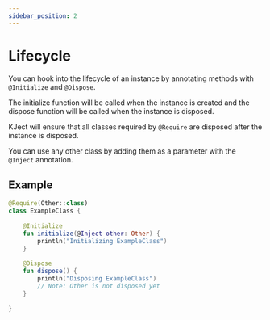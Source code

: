 ```yaml
---
sidebar_position: 2
---
```


# Lifecycle
You can hook into the lifecycle of an instance by annotating methods with `@Initialize` and `@Dispose`.

The initialize function will be called when the instance is created and 
the dispose function will be called when the instance is disposed.

KJect will ensure that all classes required by `@Require` are disposed after the instance is disposed.

You can use any other class by adding them as a parameter with the `@Inject` annotation.

## Example
```kotlin
@Require(Other::class)
class ExampleClass {
    
    @Initialize
    fun initialize(@Inject other: Other) {
        println("Initializing ExampleClass")
    }
    
    @Dispose
    fun dispose() {
        println("Disposing ExampleClass")
        // Note: Other is not disposed yet
    }
    
}
```